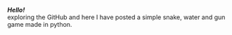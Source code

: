 <i><b>Hello! </b></i>
<br>
exploring the GitHub and here I have posted a simple snake, water and gun game made in python.
<br>
